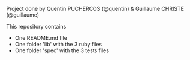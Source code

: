 Project done by  Quentin PUCHERCOS (@quentin) & Guillaume CHRISTE (@guillaume)

This repository contains
	<ul>
		<li>One README.md file </li>
		<li>One folder 'lib' with the 3 ruby files</li>
		<li>One folder 'spec' with the 3 tests files</li>
	</ul> 